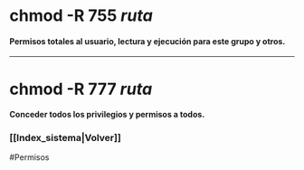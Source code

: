 # chmod -R 755 *ruta*
#### Permisos totales al usuario, lectura y ejecución para este grupo y otros.
---
# chmod -R 777 *ruta*
#### Conceder todos los privilegios y permisos a todos.
### [[Index_sistema|Volver]]

#Permisos 